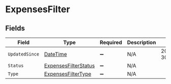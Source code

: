 # ExpensesFilter


## Fields

| Field                                                                                 | Type                                                                                  | Required                                                                              | Description                                                                           | Example                                                                               |
| ------------------------------------------------------------------------------------- | ------------------------------------------------------------------------------------- | ------------------------------------------------------------------------------------- | ------------------------------------------------------------------------------------- | ------------------------------------------------------------------------------------- |
| `UpdatedSince`                                                                        | [DateTime](https://learn.microsoft.com/en-us/dotnet/api/system.datetime?view=net-5.0) | :heavy_minus_sign:                                                                    | N/A                                                                                   | 2020-09-30T07:43:32.000Z                                                              |
| `Status`                                                                              | [ExpensesFilterStatus](../../Models/Components/ExpensesFilterStatus.md)               | :heavy_minus_sign:                                                                    | N/A                                                                                   |                                                                                       |
| `Type`                                                                                | [ExpensesFilterType](../../Models/Components/ExpensesFilterType.md)                   | :heavy_minus_sign:                                                                    | N/A                                                                                   |                                                                                       |